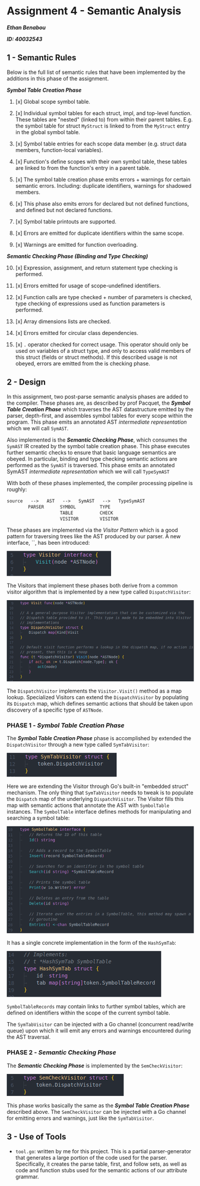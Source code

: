 # Assignment 4 - Semantic Analysis

**_Ethan Benabou_**

**_ID: 40032543_**

## 1 - Semantic Rules

<!--
Section 1.   List of semantic rules implemented : Using the (1-15) itemized list provided below (see “Implementation”), provide
a checklist that identifies what semantic checks are either implemented or not implemented in your assignment.
 -->

Below is the full list of semantic rules that have been implemented by the
additions in this phase of the assignment.

**_Symbol Table Creation Phase_**

1. [x] Global scope symbol table.

2. [x] Individual symbol tables for each struct, impl, and top-level function.
       These tables are "nested" (linked to) from within their parent tables.
       E.g. the symbol table for struct `MyStruct` is linked to from the
       `MyStruct` entry in the global symbol table.

3. [x] Symbol table entries for each scope data member (e.g. struct data
       members, function-local variables).

4. [x] Function's define scopes with their own symbol table, these tables are
       linked to from the function's entry in a parent table.

5. [x] The symbol table creation phase emits errors + warnings for certain
       semantic errors. Including: duplicate identifiers, warnings for shadowed
       members.

6. [x] This phase also emits errors for declared but not defined functions, and
       defined but not declared functions.

7. [x] Symbol table printouts are supported.

8. [x] Errors are emitted for duplicate identifiers within the same scope.

9. [x] Warnings are emitted for function overloading.

<div style="page-break-after: always;"></div>

**_Semantic Checking Phase (Binding and Type Checking)_**

10. [x] Expression, assignment, and return statement type checking is performed.

11. [x] Errors emitted for usage of scope-undefined identifiers.

12. [x] Function calls are type checked + number of parameters is checked, type
        checking of expressions used as function parameters is performed.

13. [x] Array dimensions lists are checked.

14. [x] Errors emitted for circular class dependencies.

15. [x] `.` operator checked for correct usage. This operator should only be
        used on variables of a struct type, and only to access valid members of
        this struct (fields or struct methods). If this described usage is not
        obeyed, errors are emitted from the is checking phase.

<div style="page-break-after: always;"></div>

## 2 - Design

<!--
Section 2.   Design  :  I  –  Overall  design  –  Description/rationale  of  the  overall  structure  of  the  solution  and  the  roles  of  the
individual  components  used  in  the  applied  solution.  II  –  Phases  –  Description  of  the  purpose  of  each  semantic
checking phase involved in the implementation.
 -->

In this assignment, two post-parse semantic analysis phases are added to the
compiler. These phases are, as described by prof Pacquet, the **_Symbol Table
Creation Phase_** which traverses the AST datastructure emitted by the parser,
depth-first, and assembles symbol tables for every scope within the program.
This phase emits an annotated AST _intermediate representation_ which we will
call `SymAST`.

Also implemented is the **_Semantic Checking Phase_**, which consumes the
`SymAST` IR created by the symbol table creation phase. This phase executes
further semantic checks to ensure that basic language semantics are obeyed. In
particular, binding and type checking semantic actions are performed as the
`SymAST` is traversed. This phase emits an annotated SymAST _intermediate
representation_ which we will call `TypeSymAST`

With both of these phases implemented, the compiler processing pipeline is
roughly:

    source   -->   AST   -->   SymAST   -->   TypeSymAST
            PARSER      SYMBOL         TYPE
                        TABLE          CHECK
                        VISITOR        VISITOR

These phases are implemented via the _Visitor Pattern_ which is a good pattern
for traversing trees like the AST produced by our parser. A new interface, ``,
has been introduced:

![Visitor](./visitor.png)

The Visitors that implement these phases both derive from a common visitor
algorithm that is implemented by a new type called `DispatchVisitor`:

![DispatchVisitor](./dispatch-visitor.png)

The `DispatchVisitor` implements the `Visitor.Visit()` method as a map lookup.
Specialized Visitors can extend the `DispatchVisitor` by populating its
`Dispatch` map, which defines semantic actions that should be taken upon
discovery of a specific type of `ASTNode`.

<div style="page-break-after: always;"></div>

### PHASE 1 - _Symbol Table Creation Phase_

The **_Symbol Table Creation Phase_** phase is accomplished by extended the
`DispatchVisitor` through a new type called `SymTabVisitor`:

![SymTabVisitor](./sym-tab-visitor.png)

Here we are extending the Visitor through Go's built-in "embedded struct"
mechanism. The only thing that `SymTabVisitor` needs to tweak is to populate the
`Dispatch` map of the underlying `DispatchVisitor`. The Visitor fills this map
with semantic actions that annotate the AST with `SymbolTable` instances. The
`SymbolTable` interface defines methods for manipulating and searching a symbol
table:

![SymbolTable](./symbol-table.png)

It has a single concrete implementation in the form of the `HashSymTab`:

![HashSymTab](./hash-sym-tab.png)

`SymbolTableRecords` may contain links to further symbol tables, which are
defined on identifiers within the scope of the current symbol table.

The `SymTabVisitor` can be injected with a Go channel (concurrent read/write
queue) upon which it will emit any errors and warnings encountered during the
AST traversal.

### PHASE 2 - _Semantic Checking Phase_

The **_Semantic Checking Phase_** is implemented by the `SemCheckVisitor`:

![SemCheckVisitor](./sem-check-visitor.png)

This phase works basically the same as the **_Symbol Table Creation Phase_**
described above. The `SemCheckVisitor` can be injected with a Go channel for
emitting errors and warnings, just like the `SymTabVisitor`.

<div style="page-break-after: always;"></div>

## 3 - Use of Tools

<!--
Section 3.   Use of tools : Identify all the tools/libraries/techniques that you have used in your implementation and justify why
you have used these particular ones as opposed to others.
-->

- `tool.go`: written by me for this project. This is a partial parser-generator
  that generates a large portion of the code used for the parser. Specifically,
  it creates the parse table, first, and follow sets, as well as code and
  function stubs used for the semantic actions of our attribute grammar.
